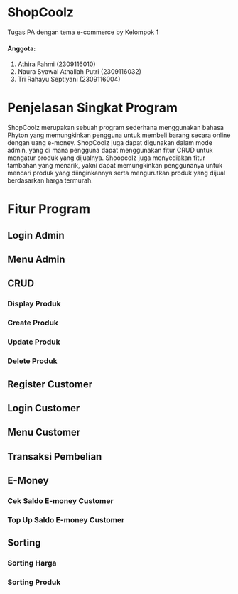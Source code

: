 # ShopCoolz
Tugas PA dengan tema e-commerce by Kelompok 1 
#### Anggota:
1. Athira Fahmi				(2309116010)
2. Naura Syawal Athallah Putri		(2309116032)
3. Tri Rahayu Septiyani		(2309116004)

# Penjelasan Singkat Program
ShopCoolz merupakan sebuah program sederhana menggunakan bahasa Phyton yang memungkinkan pengguna untuk membeli barang secara online dengan uang e-money. ShopCoolz juga dapat digunakan dalam mode admin, yang di mana pengguna dapat menggunakan fitur CRUD untuk mengatur produk yang dijualnya. Shoopcolz juga menyediakan fitur tambahan yang menarik, yakni dapat memungkinkan penggunanya untuk mencari produk yang diinginkannya serta mengurutkan produk yang dijual berdasarkan harga termurah.

# Fitur Program
## Login Admin
## Menu Admin
## CRUD
### Display Produk
### Create Produk
### Update Produk
### Delete Produk

## Register Customer
## Login Customer
## Menu Customer
## Transaksi Pembelian
## E-Money
### Cek Saldo E-money Customer
### Top Up Saldo E-money Customer
## Sorting 
### Sorting Harga
### Sorting Produk

